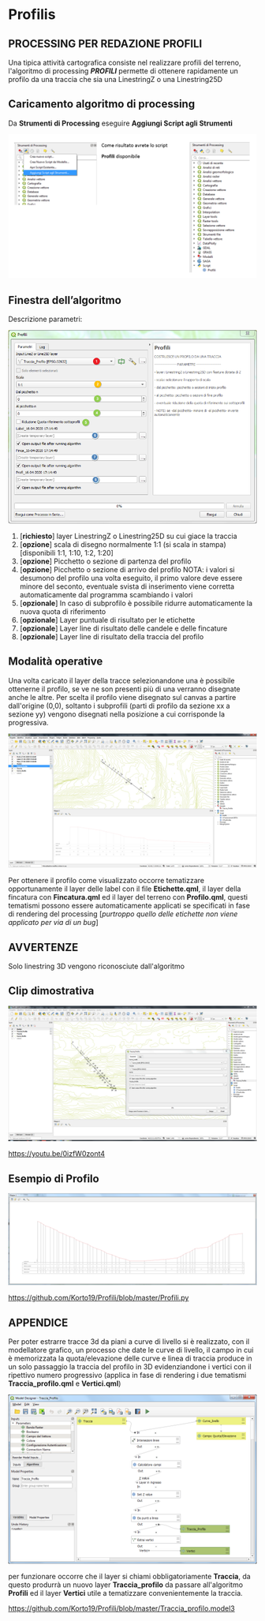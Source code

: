 # Profilis

## PROCESSING PER REDAZIONE PROFILI

Una tipica attività cartografica consiste nel realizzare profili del terreno, l'algoritmo di processing **_PROFILI_** permette di ottenere rapidamente un profilo da una traccia che sia una LinestringZ o una Linestring25D

## Caricamento algoritmo di processing
	
Da **Strumenti di Processing** eseguire **Aggiungi Script agli Strumenti**

![](./imgs/img_01.png)

## Finestra dell’algoritmo

Descrizione parametri:

![](./imgs/img_02.png)

1. [**richiesto**] layer LinestringZ o Linestring25D su cui giace la traccia
2. [**opzione**] scala di disegno normalmente 1:1 (si scala in stampa) [disponibili 1:1, 1:10, 1:2, 1:20]
3. [**opzione**] Picchetto o sezione di partenza del profilo
4. [**opzione**] Picchetto o sezione di arrivo del profilo
   NOTA: i valori si desumono del profilo una volta eseguito, il primo valore deve essere minore del seconto, eventuale svista di inserimento viene corretta automaticamente dal programma scambiando i valori  
5. [**opzionale**] In caso di subprofilo è possibile ridurre automaticamente la    nuova quota di riferimento
6. [**opzionale**] Layer puntuale di risultato per le etichette
7. [**opzionale**] Layer line di risultato delle candele e delle fincature
8. [**opzionale**] Layer line di risultato della traccia del profilo
   
## Modalità operative
Una volta caricato il layer della tracce selezionandone una è possibile ottenerne il profilo, se ve ne son presenti più di una verranno disegnate anche le altre.
Per scelta il profilo viene disegnato sul canvas a partire dall'origine (0,0), soltanto i subprofili (parti di profilo da sezione xx a sezione yy) vengono disegnati nella posizione a cui corrisponde la progressiva.

![](./imgs/img_03.png)

Per ottenere il profilo come visualizzato occorre tematizzare opportunamente il layer delle label con il file **Etichette.qml**, il layer della fincatura con **Fincatura.qml** ed il layer del terreno con **Profilo.qml**, questi tematismi possono essere automaticamente applicati se specificati in fase di rendering del processing [_purtroppo quello delle etichette non viene applicato per via di un bug_]

## AVVERTENZE
Solo linestring 3D vengono riconosciute dall'algoritmo

## Clip dimostrativa

[![](./imgs/img_06.png)](https://youtu.be/0izfW0zont4 "Primo Esempio")

https://youtu.be/0izfW0zont4

## Esempio di Profilo

![](./imgs/img_05.png)

https://github.com/Korto19/Profili/blob/master/Profili.py

## APPENDICE
Per poter estrarre tracce 3d da piani a curve di livello si è realizzato, con il modellatore grafico, un processo che date le curve di livello, il campo in cui è memorizzata la quota/elevazione delle curve e linea di traccia produce in un solo passaggio la traccia del profilo in 3D evidenziandone i vertici con il ripettivo numero progressivo (applica in fase di rendering i due tematismi **Traccia_profilo.qml** e **Vertici.qml**)

![](./imgs/img_04.png)

per funzionare occorre che il layer si chiami obbligatoriamente **Traccia**, da questo produrrà un nuovo layer **Traccia_profilo** da passare all'algoritmo **Profili** ed il layer **Vertici** utile a tematizzare convenientemente la traccia.

https://github.com/Korto19/Profili/blob/master/Traccia_profilo.model3
